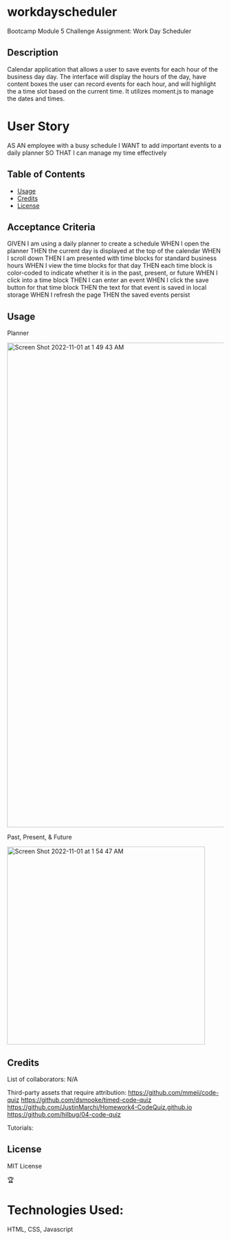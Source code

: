 # workdayscheduler
Bootcamp Module 5 Challenge Assignment: Work Day Scheduler


## Description

Calendar application that allows a user to save events for each hour of the business day day. The interface will display the hours of the day, have content boxes the user can record events for each hour, and will highlight the a time slot based on the current time. It utilizes moment.js to manage the dates and times.




# User Story

AS AN employee with a busy schedule
I WANT to add important events to a daily planner
SO THAT I can manage my time effectively



## Table of Contents 

- [Usage](#usage)
- [Credits](#credits)
- [License](#license)



## Acceptance Criteria

GIVEN I am using a daily planner to create a schedule
WHEN I open the planner
THEN the current day is displayed at the top of the calendar
WHEN I scroll down
THEN I am presented with time blocks for standard business hours
WHEN I view the time blocks for that day
THEN each time block is color-coded to indicate whether it is in the past, present, or future
WHEN I click into a time block
THEN I can enter an event
WHEN I click the save button for that time block
THEN the text for that event is saved in local storage
WHEN I refresh the page
THEN the saved events persist


## Usage

Planner


<img width="1127" alt="Screen Shot 2022-11-01 at 1 49 43 AM" src="https://user-images.githubusercontent.com/114618684/199176232-45c04ad4-0ea1-4144-be72-9f9b2d9db72a.png">

Past, Present, & Future


<img width="460" alt="Screen Shot 2022-11-01 at 1 54 47 AM" src="https://user-images.githubusercontent.com/114618684/199176434-63e387e8-93d2-4125-ac63-5d769d74e4f6.png">





## Credits

List of collaborators: N/A

Third-party assets that require attribution: 
https://github.com/mmeii/code-quiz
https://github.com/dsmooke/timed-code-quiz
https://github.com/JustinMarchi/Homework4-CodeQuiz.github.io
https://github.com/hilbug/04-code-quiz



Tutorials:




## License

MIT License

🏆 

# Technologies Used: 

HTML, CSS, Javascript
